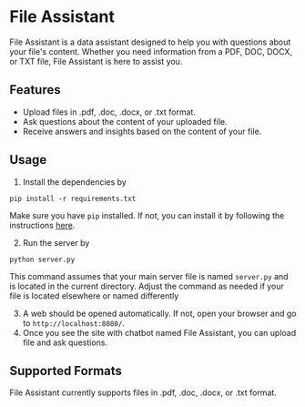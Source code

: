 # File Assistant

File Assistant is a data assistant designed to help you with questions about your file's content. Whether you need information from a PDF, DOC, DOCX, or TXT file, File Assistant is here to assist you.

## Features

- Upload files in .pdf, .doc, .docx, or .txt format.
- Ask questions about the content of your uploaded file.
- Receive answers and insights based on the content of your file.

## Usage
1. Install the dependencies by
```commandline
pip install -r requirements.txt
```
Make sure you have `pip` installed. If not, you can install it by following the instructions [here](https://pip.pypa.io/en/stable/installation/).

2. Run the server by
```commandline
python server.py
```
This command assumes that your main server file is named `server.py` and is located in the current directory. Adjust the command as needed if your file is located elsewhere or named differently

3. A web should be opened automatically. If not, open your browser and go to `http://localhost:8080/`.
4. Once you see the site with chatbot named File Assistant, you can upload file and ask questions.

## Supported Formats

File Assistant currently supports files in .pdf, .doc, .docx, or .txt format.
